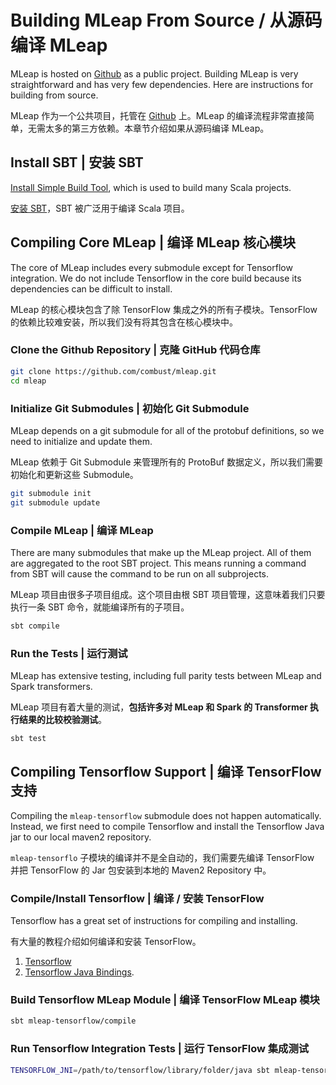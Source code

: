 # Building MLeap From Source / 从源码编译 MLeap

MLeap is hosted on [Github](https://github.com/combust/mleap) as a public project. Building MLeap is very straightforward and has very few dependencies. Here are instructions for building from source.

MLeap 作为一个公共项目，托管在 [Github](https://github.com/combust/mleap) 上。MLeap 的编译流程非常直接简单，无需太多的第三方依赖。本章节介绍如果从源码编译 MLeap。

## Install SBT | 安装 SBT

[Install Simple Build Tool](http://www.scala-sbt.org/0.13/docs/Setup.html), which is used to build many Scala projects.

[安装 SBT](http://www.scala-sbt.org/0.13/docs/Setup.html)，SBT 被广泛用于编译 Scala 项目。

## Compiling Core MLeap | 编译 MLeap 核心模块

The core of MLeap includes every submodule except for Tensorflow integration. We do not include Tensorflow in the core build because its dependencies can be difficult to install.

MLeap 的核心模块包含了除 TensorFlow 集成之外的所有子模块。TensorFlow 的依赖比较难安装，所以我们没有将其包含在核心模块中。

### Clone the Github Repository | 克隆 GitHub 代码仓库

```bash
git clone https://github.com/combust/mleap.git
cd mleap
```

### Initialize Git Submodules | 初始化 Git Submodule

MLeap depends on a git submodule for all of the protobuf definitions, so we need to initialize and update them.

MLeap 依赖于 Git Submodule 来管理所有的 ProtoBuf 数据定义，所以我们需要初始化和更新这些 Submodule。

```bash
git submodule init
git submodule update
```

### Compile MLeap | 编译 MLeap

There are many submodules that make up the MLeap project. All of them are aggregated to the root SBT project. This means running a command from SBT will cause the command to be run on all subprojects.

MLeap 项目由很多子项目组成。这个项目由根 SBT 项目管理，这意味着我们只要执行一条 SBT 命令，就能编译所有的子项目。

```bash
sbt compile
```

### Run the Tests | 运行测试

MLeap has extensive testing, including full parity tests between MLeap and Spark transformers.

MLeap 项目有着大量的测试，**包括许多对 MLeap 和 Spark 的 Transformer 执行结果的比较校验测试**。

```bash
sbt test
```

## Compiling Tensorflow Support | 编译 TensorFlow 支持

Compiling the `mleap-tensorflow` submodule does not happen automatically. Instead, we first need to compile Tensorflow and install the Tensorflow Java jar to our local maven2 repository.

 `mleap-tensorflo` 子模块的编译并不是全自动的，我们需要先编译 TensorFlow 并把 TensorFlow 的 Jar 包安装到本地的 Maven2 Repository 中。

### Compile/Install Tensorflow | 编译 / 安装 TensorFlow

Tensorflow has a great set of instructions for compiling and installing.

有大量的教程介绍如何编译和安装 TensorFlow。

1. [Tensorflow](https://github.com/tensorflow/tensorflow/blob/master/tensorflow/g3doc/get_started/os_setup.md)
2. [Tensorflow Java Bindings](https://github.com/tensorflow/tensorflow/tree/master/tensorflow/java).

### Build Tensorflow MLeap Module | 编译 TensorFlow MLeap 模块

```bash
sbt mleap-tensorflow/compile
```

### Run Tensorflow Integration Tests | 运行 TensorFlow 集成测试

```bash
TENSORFLOW_JNI=/path/to/tensorflow/library/folder/java sbt mleap-tensorflow/test
```
